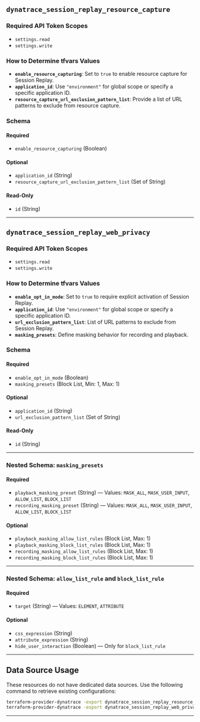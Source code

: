 

## `dynatrace_session_replay_resource_capture`

### Required API Token Scopes
- `settings.read`
- `settings.write`

### How to Determine tfvars Values
- **`enable_resource_capturing`**: Set to `true` to enable resource capture for Session Replay.
- **`application_id`**: Use `"environment"` for global scope or specify a specific application ID.
- **`resource_capture_url_exclusion_pattern_list`**: Provide a list of URL patterns to exclude from resource capture.

### Schema

#### Required
- `enable_resource_capturing` (Boolean)

#### Optional
- `application_id` (String)
- `resource_capture_url_exclusion_pattern_list` (Set of String)

#### Read-Only
- `id` (String)

---

## `dynatrace_session_replay_web_privacy`

### Required API Token Scopes
- `settings.read`
- `settings.write`

### How to Determine tfvars Values
- **`enable_opt_in_mode`**: Set to `true` to require explicit activation of Session Replay.
- **`application_id`**: Use `"environment"` for global scope or specify a specific application ID.
- **`url_exclusion_pattern_list`**: List of URL patterns to exclude from Session Replay.
- **`masking_presets`**: Define masking behavior for recording and playback.

### Schema

#### Required
- `enable_opt_in_mode` (Boolean)
- `masking_presets` (Block List, Min: 1, Max: 1)

#### Optional
- `application_id` (String)
- `url_exclusion_pattern_list` (Set of String)

#### Read-Only
- `id` (String)

---

### Nested Schema: `masking_presets`

#### Required
- `playback_masking_preset` (String) — Values: `MASK_ALL`, `MASK_USER_INPUT`, `ALLOW_LIST`, `BLOCK_LIST`
- `recording_masking_preset` (String) — Values: `MASK_ALL`, `MASK_USER_INPUT`, `ALLOW_LIST`, `BLOCK_LIST`

#### Optional
- `playback_masking_allow_list_rules` (Block List, Max: 1)
- `playback_masking_block_list_rules` (Block List, Max: 1)
- `recording_masking_allow_list_rules` (Block List, Max: 1)
- `recording_masking_block_list_rules` (Block List, Max: 1)

---

### Nested Schema: `allow_list_rule` and `block_list_rule`

#### Required
- `target` (String) — Values: `ELEMENT`, `ATTRIBUTE`

#### Optional
- `css_expression` (String)
- `attribute_expression` (String)
- `hide_user_interaction` (Boolean) — Only for `block_list_rule`

---

## Data Source Usage

These resources do not have dedicated data sources. Use the following command to retrieve existing configurations:

```bash
terraform-provider-dynatrace -export dynatrace_session_replay_resource_capture
terraform-provider-dynatrace -export dynatrace_session_replay_web_privacy
```

---

